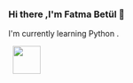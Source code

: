 ### Hi there ,I'm Fatma Betül 👋
I'm currently learning Python . 


&nbsp; <a href="https://www.linkedin.com/in/ftmbtlozdmr/" target="_blank" rel="noopener noreferrer"><img src="https://img.icons8.com/plasticine/100/000000/linkedin.png" width="50" /></a>
